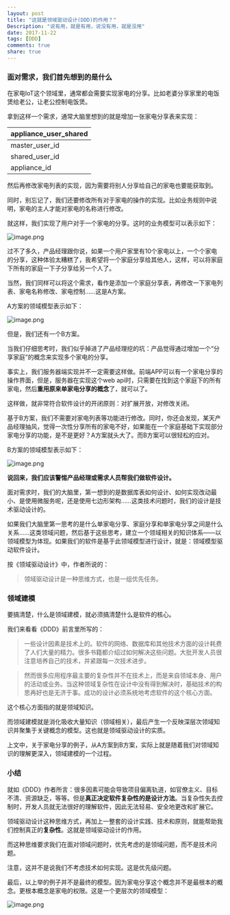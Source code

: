 ```yaml
---
layout: post
title: "这就是领域驱动设计(DDD)的作用？"
Description: "说有用，就是有用，说没有用，就是没用"
date: 2017-11-22
tags: [DDD]
comments: true
share: true
---
```



### 面对需求，我们首先想到的是什么

在家电IoT这个领域里，通常都会需要实现家电的分享。比如老婆分享家里的电饭煲给老公，让老公控制电饭煲。

拿到这样一个需求，通常大脑里想到的就是增加一张家电分享表来实现：

| appliance_user_shared |
| --------------------- |
| master_user_id        |
| shared_user_id        |
| appliance_id          |

然后再修改家电列表的实现，因为需要将别人分享给自己的家电也要能获取到。

同时，别忘记了，我们还要修改所有对于家电的操作的实现。比如业务规则中说明，家电的主人才能对家电的名称进行修改。

就这样，我们实现了用户对于一个家电的分享。这时的业务模型可以表示如下：

![image.png](/assets/images/292372-b0f267aac02cc764.png)


过不了多久，产品经理跟你说，如果一个用户家里有10个家电以上，一个个家电的分享，这种体验太糟糕了，我希望将一个家庭分享给其他人，这样，可以将家庭下所有的家庭一下子分享给另一个人了。

当然，我们同样可以将这个需求，看作是添加一个家庭分享表，再修改一下家电列表、家电名称修改、家电控制……这是A方案。

A方案的领域模型表示如下：

![image.png](/assets/images/292372-08c6e7c392933b2d.png)


但是，我们还有一个B方案。

当我们仔细思考时，我们似乎掉进了产品经理挖的坑：产品觉得通过增加一个“分享家庭”的概念来实现多个家电的分享。

事实上，我们服务器端实现并不一定需要这样做。前端APP可以有一个家电分享的操作界面，但是，服务器在实现这个web api时，只需要在找到这个家庭下的所有家电，然后**重用原来单家电分享的概念**了，就可以了。

这样做，就非常符合软件设计的开闭原则：对扩展开放，对修改关闭。

基于B方案，我们不需要对家电列表等功能进行修改。同时，你还会发现，某天产品经理抽风，觉得一次性分享所有的家电不好，如果能在一个家庭基础下实现部分家电分享的功能，是不是更好？A方案就头大了。而B方案可以很轻松的应对。

B方案的领域模型表示如下：

![image.png](/assets/images/292372-8ba81fde1a3106ae.png)

**说回来，我们应该警惕产品经理或需求人员帮我们做软件设计。**

面对需求时，我们的大脑里，第一想到的是数据库表如何设计、如何实现改动最小、是使用微服务呢，还是使用七边形架构……这类技术问题时，我们的设计是技术驱动设计的。

如果我们大脑里第一思考的是什么单家电分享、家庭分享和单家电分享之间是什么关系……这类领域问题，然后基于这些思考，建立一个领域相关的知识体系——以领域模型为体现。如果我们的软件是基于此领域模型进行设计，就是：领域模型驱动软件设计。

按《领域驱动设计》中，作者所说的：
> 领域驱动设计是一种思维方式，也是一组优先任务。


### 领域建模
要搞清楚，什么是领域建模，就必须搞清楚什么是软件的核心。

我们来看看《DDD》前言里所写的：

> 一些设计因素是技术上的。软件的网络、数据库和其他技术方面的设计耗费了人们大量的精力。很多书籍都介绍过如何解决这些问题。大批开发人员很注意培养自己的技术，并紧跟每一次技术进步。

> 然而很多应用程序最主要的复杂性并不在技术上，而是来自领域本身、用户的活动或业务。当这种领域复杂性在设计中没有得到解决时，基础技术的构思再好也是无济于事。成功的设计必须系统地考虑软件的这个核心方面。

这个核心方面指的就是领域知识。

而领域建模就是消化吸收大量知识（领域相关），最后产生一个反映深层次领域知识并聚集于关键概念的模型。这也就是领域驱动设计的实质。

上文中，关于家电分享的例子，从A方案到B方案，实际上就是随着我们对领域知识的理解更深入，领域建模的一个过程。


### 小结
就如《DDD》作者所言：很多因素可能会导致项目偏离轨道，如官僚主义、目标不清、资源缺乏，等等。但是**真正决定软件复杂性的是设计方法**。当复杂性失去控制时，开发人员就无法很好的理解软件，因此无法轻易、安全地更改和扩展它。

领域驱动设计这种思维方式，再加上一整套的设计实践、技术和原则，就能帮助我们控制真正的**复杂性**。这就是领域驱动设计的作用。

而这种思维要求我们在面对领域问题时，优先考虑的是领域问题，而不是技术问题。

注意，这并不是说我们不考虑技术如何实现。这是优先级问题。

最后，以上举的例子并不是最终的模型。因为家电分享这个概念并不是最根本的概念。更根本概念是家电的权限。这是一个更层次的领域模型：

![image.png](/assets/images/292372-e0f23cbb45d2e226.png)
